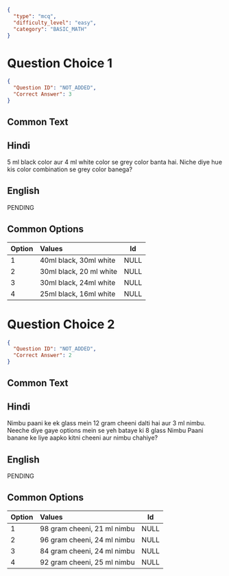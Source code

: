 ```json
{
  "type": "mcq",
  "difficulty_level": "easy",
  "category": "BASIC_MATH"
}
```

# Question Choice 1
```json
{
  "Question ID": "NOT_ADDED",
  "Correct Answer": 3
}
```
## Common Text


## Hindi
5 ml black color aur 4 ml white color se grey color banta hai. Niche diye hue kis color combination se grey color banega?

## English
PENDING

## Common Options
| Option | Values                  |Id     |
|:-------|:------------------------|:-----:|
| 1      | 40ml black, 30ml white  |NULL   |
| 2      | 30ml black, 20 ml white |NULL   |
| 3      | 30ml black, 24ml white  |NULL   |
| 4      | 25ml black, 16ml white  |NULL   |

# Question Choice 2
```json
{
  "Question ID": "NOT_ADDED",
  "Correct Answer": 2
}
```
## Common Text


## Hindi
Nimbu paani ke ek glass mein 12 gram cheeni dalti hai aur 3 ml nimbu. Neeche diye gaye options mein se yeh bataye ki 8 glass Nimbu Paani banane ke liye aapko kitni cheeni aur nimbu chahiye?

## English
PENDING

## Common Options
| Option | Values                      |Id     |
|:-------|:----------------------------|:-----:|
| 1      | 98 gram cheeni, 21 ml nimbu |NULL   |
| 2      | 96 gram cheeni, 24 ml nimbu |NULL   |
| 3      | 84 gram cheeni, 24 ml nimbu |NULL   |
| 4      | 92 gram cheeni, 25 ml nimbu |NULL   |
